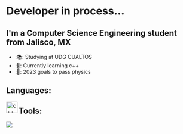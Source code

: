 # Developer in process...

## I'm a Computer Science Engineering student from Jalisco, MX

- :📚: Studying at UDG CUALTOS
- :👾: Currently learning c++
- :📔: 2023 goals to pass physics


## Languages:
<img align="left" alt="c++" width="30px" src="https://www.azulschool.net/wp-content/uploads/group-avatars/9/5db2c9c908df4-bpfull.png" />

## Tools:
![](https://code.visualstudio.com/opengraphimg/opengraph-blog.png)
